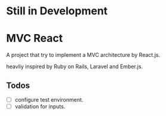 # Still in Development

# MVC React

A project that try to implement a MVC architecture by React.js.

heavliy inspired by Ruby on Rails, Laravel and Ember.js.

## Todos

- [ ] configure test environment.
- [ ] validation for inputs.
